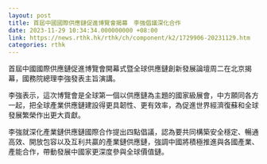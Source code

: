 ```yaml
---
layout: post
title: 首屆中國國際供應鏈促進博覽會揭幕　李強倡議深化合作
date: 2023-11-29 10:34:34.000000000 +08:00
link: https://news.rthk.hk/rthk/ch/component/k2/1729906-20231129.htm
categories: rthk
---
```


首屆中國國際供應鏈促進博覽會開幕式暨全球供應鏈創新發展論壇周二在北京揭幕，國務院總理李強發表主旨演講。

李強表示，這次博覽會是全球第一個以供應鏈為主題的國家級展會，中方願同各方一起，把全球產業供應鏈建設得更具韌性、更有效率，為促進世界經濟復蘇和全球發展繁榮作出更大貢獻。

李強就深化產業鏈供應鏈國際合作提出四點倡議，認為要共同構築安全穩定、暢通高效、開放包容以及互利共贏的產業鏈供應鏈，強調中國將積極推進與各國產業、產能合作，帶動發展中國家更深度參與全球價值鏈。
